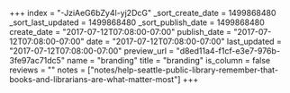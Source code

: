 +++
index = "-JziAeG6bZy4l-yj2DcG"
_sort_create_date = 1499868480
_sort_last_updated = 1499868480
_sort_publish_date = 1499868480
create_date = "2017-07-12T07:08:00-07:00"
publish_date = "2017-07-12T07:08:00-07:00"
date = "2017-07-12T07:08:00-07:00"
last_updated = "2017-07-12T07:08:00-07:00"
preview_url = "d8ed11a4-f1cf-e3e7-976b-3fe97ac71dc5"
name = "branding"
title = "branding"
is_column = false
reviews = ""
notes = ["notes/help-seattle-public-library-remember-that-books-and-librarians-are-what-matter-most"]
+++

